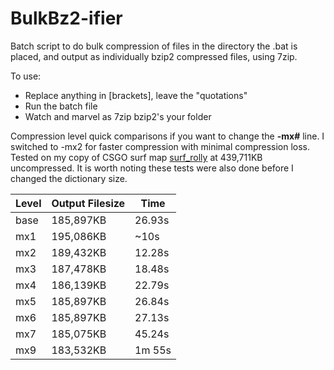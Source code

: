 # BulkBz2-ifier
Batch script to do bulk compression of files in the directory the .bat is placed, and output as individually bzip2 compressed files, using 7zip.

To use:
- Replace anything in [brackets], leave the "quotations"
- Run the batch file
- Watch and marvel as 7zip bzip2's your folder


Compression level quick comparisons if you want to change the **-mx#** line. I switched to -mx2 for faster compression with minimal compression loss. Tested on my copy of CSGO surf map [surf_rolly](https://gamebanana.com/mods/82209) at 439,711KB uncompressed. It is worth noting these tests were also done before I changed the dictionary size.


Level | Output Filesize | Time
------------ | ------------- | -------------
base|185,897KB|26.93s
mx1|195,086KB|~10s
mx2|189,432KB|12.28s
mx3|187,478KB|18.48s
mx4|186,139KB|22.79s
mx5|185,897KB|26.84s
mx6|185,897KB|27.13s
mx7|185,075KB|45.24s
mx9|183,532KB|1m 55s
